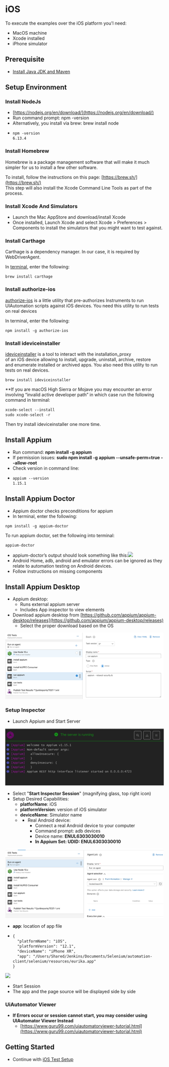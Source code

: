 # iOS

To execute the examples over the iOS platform you'l need:

* MacOS machine 
* Xcode installed
* iPhone simulator 

## Prerequisite

* [Install Java JDK and Maven](https://docs.autonomx.io/prerequisites)

## Setup Environment

### Install NodeJs

* [https://nodejs.org/en/download/](https://nodejs.org/en/download/)
* Run command prompt: npm -version
* Alternatively, you install via brew: brew install node
* ```text
  npm -version
  6.13.4
  ```

### Install Homebrew

Homebrew is a package management software that will make it much simpler for us to install a few other software.

To install, follow the instructions on this page: [https://brew.sh/](https://brew.sh/)  
This step will also install the Xcode Command Line Tools as part of the process.

### Install Xcode And Simulators

* Launch the Mac AppStore and download/install Xcode
* Once installed, Launch Xcode and select Xcode &gt; Preferences &gt; Components to install the simulators that you might want to test against.

### Install Carthage

Carthage is a dependency manager. In our case, it is required by WebDriverAgent.

In [terminal](https://www.macworld.co.uk/how-to/mac-software/how-use-terminal-on-mac-3608274/), enter the following:

```text
brew install carthage
```

### Install authorize-ios

[authorize-ios](https://github.com/appium/authorize-ios) is a little utility that pre-authorizes Instruments to run UIAutomation scripts against iOS devices. You need this utility to run tests on real devices

In terminal, enter the following:

```text
npm install -g authorize-ios
```

### Install ideviceinstaller

[ideviceinstaller](https://github.com/libimobiledevice/ideviceinstaller) is a tool to interact with the installation\_proxy  
of an iOS device allowing to install, upgrade, uninstall, archive, restore  
and enumerate installed or archived apps. You also need this utility to run tests on real devices.

```text
brew install ideviceinstaller
```

\*\*If you are macOS High Sierra or Mojave you may encounter an error involving “invalid active developer path” in which case run the following command in terminal:

```text
xcode-select --install
sudo xcode-select -r
```

Then try install ideviceinstaller one more time.

## Install Appium

* Run command: **npm install -g appium**
* If permission issues: **sudo npm install -g appium --unsafe-perm=true --allow-root**
* Check version in command line:
* ```text
  appium --version
  1.15.1
  ```

## Install Appium Doctor

* Appium doctor checks preconditions for appium
* In terminal, enter the following:

```text
npm install -g appium-doctor
```

To run appium doctor, set the following into terminal:

```text
appium-doctor
```

* appium-doctor’s output should look something like this:![](https://miro.medium.com/max/3036/1*znQbz_vbtZXkdX4LOJWuzg.png)
* Android Home, adb, android and emulator errors can be ignored as they relate to automation testing on Android devices.
* Follow instructions on missing components

## Install Appium Desktop

* Appium desktop:
  * Runs external appium server
  * Includes App inspector to view elements 
* Download appium desktop from [https://github.com/appium/appium-desktop/releases](https://github.com/appium/appium-desktop/releases)
  * Select the proper download based on the OS

![](../.gitbook/assets/image%20%2885%29.png)



### Setup Inspector

* Launch Appium and Start Server

![](../.gitbook/assets/image%20%28113%29.png)

* Select "**Start Inspector Session**" \(magnifying glass, top right icon\)
* Setup Desired Capabilities:
  * **platforName**: iOS
  * **platformVersion**: version of iOS simulator
  * **deviceName**: Simulator name
  * * Real Android device: 
      * Connect a real Android device to your computer
      * Command prompt: adb devices
      * Device name: **ENUL6303030010**
      * **In Appium Set: UDID: ENUL6303030010**

![](../.gitbook/assets/image%20%2826%29.png)

* **app**: location of app file
* ```text
  {
    "platformName": "iOS",
    "platformVersion": "12.1",
    "deviceName": "iPhone XR",
    "app": "/Users/Shared/Jenkins/Documents/Selenium/automation-client/selenium/resources/eurika.app"
  }
  ```

![](../.gitbook/assets/image%20%2854%29.png)

* Start Session
* The app and the page source will be displayed side by side

### UiAutomator Viewer

* **If Errors occur or session cannot start, you may consider using UIAutomator Viewer Instead**
  * [https://www.guru99.com/uiautomatorviewer-tutorial.html](https://www.guru99.com/uiautomatorviewer-tutorial.html)

## Getting Started

* Continue with [iOS Test Setup](https://docs.autonomx.io/getting-started/ios-tests)

